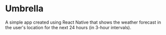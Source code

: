 # Umbrella
A simple app created using React Native that shows the weather forecast in the user's location for the next 24 hours (in 3-hour intervals).